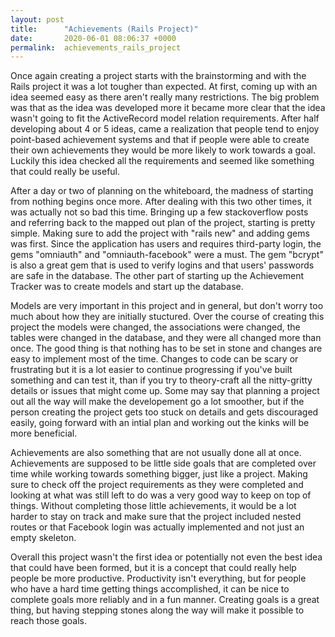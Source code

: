 ```yaml
---
layout: post
title:      "Achievements (Rails Project)"
date:       2020-06-01 08:06:37 +0000
permalink:  achievements_rails_project
---
```



Once again creating a project starts with the brainstorming and with the Rails project it was a lot tougher than expected. At first, coming up with an idea seemed easy as there aren't really many restrictions. The big problem was that as the idea was developed more it became more clear that the idea wasn't going to fit the ActiveRecord model relation requirements. After half developing about 4 or 5 ideas, came a realization that people tend to enjoy point-based achievement systems and that if people were able to create their own achievements they would be more likely to work towards a goal. Luckily this idea checked all the requirements and seemed like something that could really be useful.

After a day or two of planning on the whiteboard, the madness of starting from nothing begins once more. After dealing with this two other times, it was actually not so bad this time. Bringing up a few stackoverflow posts and referring back to the mapped out plan of the project, starting is pretty simple. Making sure to add the project with "rails new" and adding gems was first. Since the application has users and requires third-party login, the gems "omniauth" and "omniauth-facebook" were a must. The gem "bcrypt" is also a great gem that is used to verify logins and that users' passwords are safe in the database. The other part of starting up the Achievement Tracker was to create models and start up the database.

Models are very important in this project and in general, but don't worry too much about how they are initially stuctured. Over the course of creating this project the models were changed, the associations were changed, the tables were changed in the database, and they were all changed more than once. The good thing is that nothing has to be set in stone and changes are easy to implement most of the time. Changes to code can be scary or frustrating but it is a lot easier to continue progressing if you've built something and can test it, than if you try to theory-craft all the nitty-gritty details or issues that might come up. Some may say that planning a project out all the way will make the developement go a lot smoother, but if the person creating the project gets too stuck on details and gets discouraged easily, going forward with an intial plan and working out the kinks will be more beneficial.

Achievements are also something that are not usually done all at once. Achievements are supposed to be little side goals that are completed over time while working towards something bigger, just like a project. Making sure to check off the project requirements as they were completed and looking at what was still left to do was a very good way to keep on top of things. Without completing those little achievements, it would be a lot harder to stay on track and make sure that the project included nested routes or that Facebook login was actually implemented and not just an empty skeleton.

Overall this project wasn't the first idea or potentially not even the best idea that could have been formed, but it is a concept that could really help people be more productive. Productivity isn't everything, but for people who have a hard time getting things accomplished, it can be nice to complete goals more reliably and in a fun manner. Creating goals is a great thing, but having stepping stones along the way will make it possible to reach those goals.


